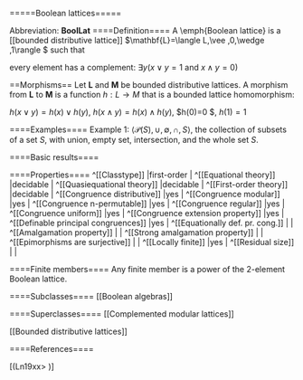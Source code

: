 =====Boolean lattices=====

Abbreviation: **BoolLat**
====Definition====
A \emph{Boolean lattice} is a 
[[bounded distributive lattice]] 
$\mathbf{L}=\langle L,\vee ,0,\wedge ,1\rangle $ such that

every element has a complement:  $\exists y(x\vee y=1\mbox{ and }x\wedge y=0)$

==Morphisms==
Let $\mathbf{L}$ and $\mathbf{M}$ be bounded distributive lattices. 
A morphism from $\mathbf{L}$ to $\mathbf{M}$ is a function $h:L\to M$ that is a
bounded lattice homomorphism: 

$h(x\vee y)=h(x)\vee h(y)$, $h(x\wedge y)=h(x)\wedge h(y)$, $h(0)=0 $, $h(1)=1$

====Examples====
Example 1: $\langle \mathcal P(S), \cup, \emptyset, \cap, S\rangle$, the collection
of subsets of a set $S$, with union, empty set, intersection, and the whole
set $S$.


====Basic results====


====Properties====
^[[Classtype]]  |first-order |
^[[Equational theory]]  |decidable |
^[[Quasiequational theory]]  |decidable |
^[[First-order theory]]  |decidable |
^[[Congruence distributive]]  |yes |
^[[Congruence modular]]  |yes |
^[[Congruence n-permutable]]  |yes |
^[[Congruence regular]]  |yes |
^[[Congruence uniform]]  |yes |
^[[Congruence extension property]]  |yes |
^[[Definable principal congruences]]  |yes |
^[[Equationally def. pr. cong.]]  | |
^[[Amalgamation property]]  | |
^[[Strong amalgamation property]]  | |
^[[Epimorphisms are surjective]]  | |
^[[Locally finite]]  |yes |
^[[Residual size]]  | |

====Finite members====
Any finite member is a power of the 2-element Boolean lattice.


====Subclasses====
[[Boolean algebras]]

====Superclasses====
[[Complemented modular lattices]] 

[[Bounded distributive lattices]] 


====References====

[(Ln19xx>
)]
